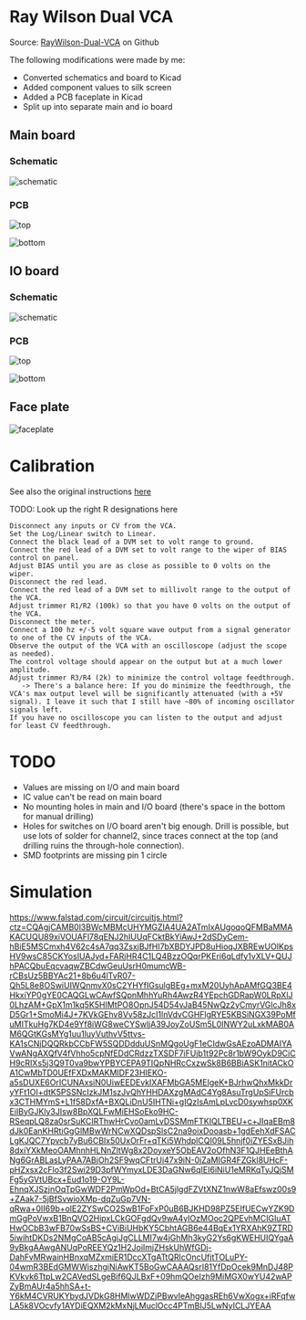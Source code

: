 # Ray Wilson Dual VCA

Source: [RayWilson-Dual-VCA](https://github.com/gerb-ster/RayWilson-Dual-VCA/) on Github

The following modifications were made by me:

- Converted schematics and board to Kicad
- Added component values to silk screen
- Added a PCB faceplate in Kicad
- Split up into separate main and io board

## Main board

### Schematic

![schematic](mainboard/export/Schematic/mainboard-schematic.svg)

### PCB

![top](mainboard/export/PCB/2D_render/jlcpcb_green_enig/mainboard-top.jpg)

![bottom](mainboard/export/PCB/2D_render/jlcpcb_green_enig/mainboard-bottom.jpg)

## IO board

### Schematic

![schematic](ioboard/export/Schematic/ioboard-schematic.svg)

### PCB

![top](ioboard/export/PCB/2D_render/jlcpcb_green_enig/ioboard-top.jpg)

![bottom](ioboard/export/PCB/2D_render/jlcpcb_green_enig/ioboard-bottom.jpg)

## Face plate

![faceplate](faceplate/export/PCB/2D_render/jlcpcb_green_enig/faceplate-top.jpg)

# Calibration

See also the original instructions [here](http://musicfromouterspace.com/index.php?MAINTAB=SYNTHDIY&VPW=1910&VPH=716)

TODO: Look up the right R designations here

    Disconnect any inputs or CV from the VCA.
    Set the Log/Linear switch to Linear.
    Connect the black lead of a DVM set to volt range to ground.
    Connect the red lead of a DVM set to volt range to the wiper of BIAS control on panel.
    Adjust BIAS until you are as close as possible to 0 volts on the wiper.
    Disconnect the red lead.
    Connect the red lead of a DVM set to millivolt range to the output of the VCA.
    Adjust trimmer R1/R2 (100k) so that you have 0 volts on the output of the VCA.
    Disconnect the meter.
    Connect a 100 hz +/-5 volt square wave output from a signal generator to one of the CV inputs of the VCA.
    Observe the output of the VCA with an oscilloscope (adjust the scope as needed).
    The control voltage should appear on the output but at a much lower amplitude.
    Adjust trimmer R3/R4 (2k) to minimize the control voltage feedthrough.
       -> There's a balance here: If you do minimize the feedthrough, the VCA's max output level will be significantly attenuated (with a +5V signal). I leave it such that I still have ~80% of incoming oscillator signals left.
    If you have no oscilloscope you can listen to the output and adjust for least CV feedthrough.

# TODO

- Values are missing on I/O and main board
- IC value can't be read on main board
- No mounting holes in main and I/O board (there's space in the bottom for manual drilling)
- Holes for switches on I/O board aren't big enough. Drill is possible, but use lots of solder for channel2, since traces connect at the top (and drilling ruins the through-hole connection).
- SMD footprints are missing pin 1 circle

# Simulation

https://www.falstad.com/circuit/circuitjs.html?ctz=CQAgjCAMB0l3BWcMBMcUHYMGZIA4UA2ATmIxAUgoqoQFMBaMMAKACUQU89xiVOUAFl78qENJ2hIUUqFCktBkYiAwJ+2dSDyCem-hBiE5MSCmxh4V62c4sA7qq3ZsxjBJfHI7bXBDYJPD8uHioqJXBREwUOIKpsHV9wsC85CKYosIUAJyd+FARjHR4C1LQ4BzzOQqrPKEri6qLdfy1vXLV+QUJhPACQbuEqcvaqwZBCdwGeuUsrH0mumcWB-rCBsUz5BBYAc21+8b6u4lTvR07-Qh5L8e8OSwiUIWQnmvX0sC2YHYfIGsulgBEg+mxM20UyhApAMfGQ3BE4HkxiYP0gYE0CAQGLwCAwfSQpnMhhYuRh4AwzR4YEpchGDRapW0LRpXlJ0LhzAM+GpX1m1kq5K5HIMtPO8OpnJ54D54vJaB45NwQz2yCmyrVGlcJh8xD5Gr1+SmoMi4J+7KVkGEhv8Vv58zJcI1lnVdvCGHFlgRYE5KBSiNGX39PoMfuMITkuHg7KD4e9Yf8iWG8weCYSwljA39JoyZoUSm5L0INWY2uLxkMAB0AM6QGtKGsMYg1uu1luyVuthvV5ttvs-KA1sCNjDQQRkbCCbFW5SQDDdduUSnMQgoUgF1eCIdwGsAEzoADMAIYAVwANgAXQfV4fVhho5cpNfEDdCRdzzTXSDF7iFUjb1t92Pc8r1bW9OykD9CiCH9cRIXs5j3Q9T0va9bwYPBYCEPA9TIQpNHRcCxzwSk8B6BBiASK1nitACkOA1CwMbTD0UEfFXDxMAKMIDF23HIEKO-a5sDUXE6OrICUNAxsiN0UiwEEDEvkIXAFMbGA5MEIgeK+BJrhwQhxMkkDryYFt1OI+dtK5PSSNcIzkJM1szJvQhYHHDAXzgMAdC4Yg8AsuTrgUpSiFUrcbx3CTHMYmS+L1f58DxfA+BXQLiDnU5IHTNi+gIQzIsAmLpLvcD0sywhsp0XKEiIByGJKly3JIsw8BpXQLFwMiEHSoEko9HC-RSeqpLQ8za0srSuKCIRThwHrCvo0amLvDSSMmFTKIQLTBEU+c+JIqaEBm8dJk0EanKHRtiGgGlMBwWrNCwXQDspSlsC2na9oixDooasb+1gdEehXdFSACLgKJQC7Ypvcb7yBu6CBIx50UxOrFr+qTKi5WhdplCQI09L5hnjf0iZYESxBJih8dxiYXkMeoOAMhnhHLNnZltWg8x2DoyxeY5ObEAV2oOfhN3F1QJHEeBthANg6GrABLasLyPAA7ABjOh2SF9wqCFtrUi47x9iN-0jZaMIGR4FZGkl8UHcF-pHZxsx2cFlo3f2Swi29D3pfWYmyxLDE3DaGNw6qIEI6iNiU1eMRKqTyJQjSMFg5yGVtUBcx+Eud1o19-OY9L-EhnqXJSzjnOqTpGwWDF2PmWpOd+BtCA5jlgdFZVtXNZ1nwW8aEfswz00s9+ZAak7-5jBfSvwioXMp-dqZuGp7VN-qRwa+0II69b+olE2ZYSwCO2SwB1FoFxP0uB6BJKHD98PZ5EIfUECwYZK9DmGgPoVwxB1BnQVO2HipxLCkGOFgdQv9wA4yIOzMOoc2QPEvhMCIGIuATHwOCbB3wFB70wSsBS+CViBiUHbKY5CbhtAGB6e44BqEx1YRXAhK9ZTRD5iwihtDKDs2NMgCoAB5cAgiJgCLLMI7w4jGhMh3kyG2Ys6gKWEHUIQYgaA9yBkgAAwgANUqPoREEYQz1H2JoiImjZHskUhWfGDj-DahFvMRwainHBnxqMZxmiER1DccXTgATtQRlcOncUfjtTOLuPY-04wmR3BEdGMWWiszhgiNiAwKT5BoGwCAAAQsrI81YfDpOcek9MnDJ48PKVkvk6TtpLw2CAVedSLgeBif6QJLBxF+09hmQOeIzh9MiMGX0wYU42wAPZyBmAUr4a5hhSA+t-Y6kM4CVRUKYbydJVDkG8HMlwWDZjPBwvIeAhggasREh6VwXogx+iRFqfwLA5k8VOcvfy1AYDiEQXM2kMxNjLMuclOcc4PTmBIJ5LwNyICLJYEAA
